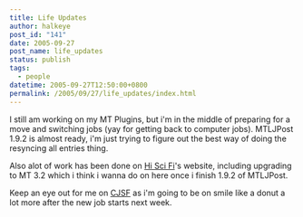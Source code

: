 ```yaml
---
title: Life Updates
author: halkeye
post_id: "141"
date: 2005-09-27
post_name: life_updates
status: publish
tags:
  - people
datetime: 2005-09-27T12:50:00+0800
permalink: /2005/09/27/life_updates/index.html
---
```


I still am working on my MT Plugins, but i'm in the middle of preparing for a move and switching jobs (yay for getting back to computer jobs). MTLJPost 1.9.2 is almost ready, i'm just trying to figure out the best way of doing the resyncing all entries thing.

Also alot of work has been done on [Hi Sci Fi](https://www.hiscifi.com)'s website, including upgrading to MT 3.2 which i think i wanna do on here once i finish 1.9.2 of MTLJPost.

Keep an eye out for me on [CJSF](https://www.cjsf.ca) as i'm going to be on smile like a donut a lot more after the new job starts next week.
